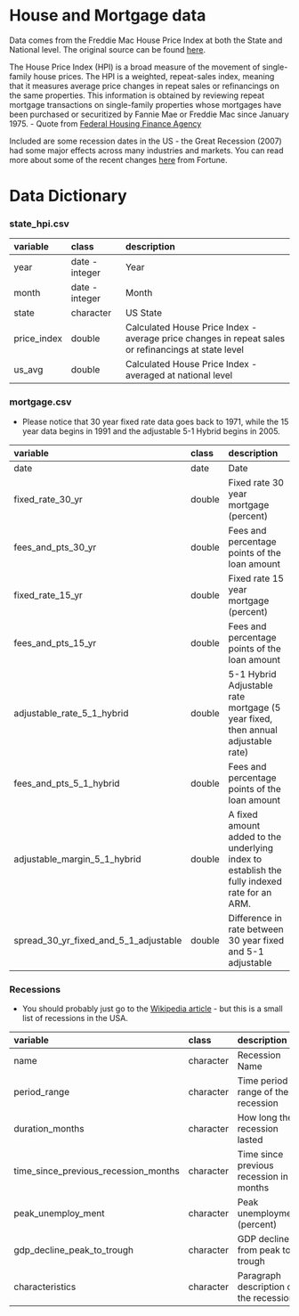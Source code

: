 # House and Mortgage data

Data comes from the Freddie Mac House Price Index at both the State and National level. The original source can be found [here](http://www.freddiemac.com/research/indices/house-price-index.html).

The House Price Index (HPI) is a broad measure of the movement of single-family house prices. The HPI is a weighted, repeat-sales index, meaning that it measures average price changes in repeat sales or refinancings on the same properties. This information is obtained by reviewing repeat mortgage transactions on single-family properties whose mortgages have been purchased or securitized by Fannie Mae or Freddie Mac since January 1975. - Quote from [Federal Housing Finance Agency](https://www.fhfa.gov/DataTools/Downloads/Pages/House-Price-Index.aspx)

Included are some recession dates in the US - the Great Recession (2007) had some major effects across many industries and markets. You can read more about some of the recent changes [here](http://bit.ly/2019-week6) from Fortune.

# Data Dictionary

### state_hpi.csv

|variable    |class     |description |
|:---|:---|:-----------|
|year        |date - integer   |      Year      |
|month       |date - integer   |    Month        |
|state       |character |   US State         |
|price_index |double    |   Calculated House Price Index - average price changes in repeat sales or refinancings at state level         |
|us_avg      |double    |   Calculated House Price Index - averaged at national level         |

### mortgage.csv

* Please notice that 30 year fixed rate data goes back to 1971, while the 15 year data begins in 1991 and the adjustable 5-1 Hybrid begins in 2005.

|variable                              |class  |description |
|:-----------|:---|:-----------|
|date                                  |date |     Date       |
|fixed_rate_30_yr                      |double |     Fixed rate 30 year mortgage (percent)       |
|fees_and_pts_30_yr                    |double |      Fees and percentage points of the loan amount      |
|fixed_rate_15_yr                      |double |     Fixed rate 15 year mortgage (percent)       |
|fees_and_pts_15_yr                    |double |      Fees and percentage points of the loan amount      |
|adjustable_rate_5_1_hybrid            |double |      5-1 Hybrid Adjustable rate mortgage (5 year fixed, then annual adjustable rate)     |
|fees_and_pts_5_1_hybrid               |double |     Fees and percentage points of the loan amount       |
|adjustable_margin_5_1_hybrid          |double |      A fixed amount added to the underlying index to establish the fully indexed rate for an ARM.|
|spread_30_yr_fixed_and_5_1_adjustable |double |      Difference in rate between 30 year fixed and 5-1 adjustable      |


### Recessions

* You should probably just go to the [Wikipedia article](https://en.wikipedia.org/wiki/List_of_recessions_in_the_United_States) - but this is a small list of recessions in the USA.

|variable                             |class     |description |
|:-----------|:---|:-----------|
|name                                 |character |    Recession Name        |
|period_range                         |character |        Time period range of the recession    |
|duration_months                      |character |      How long the recession lasted      |
|time_since_previous_recession_months |character |    Time since previous recession in months        |
|peak_unemploy_ment                   |character |  Peak unemployment (percent)          |
|gdp_decline_peak_to_trough           |character |     GDP decline from peak to trough       |
|characteristics                      |character |  Paragraph description of the recession          |
